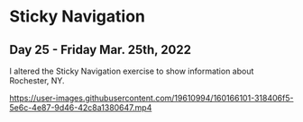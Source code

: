 # Sticky Navigation
## Day 25 - Friday Mar. 25th, 2022
I altered the Sticky Navigation exercise to show information about Rochester, NY.

https://user-images.githubusercontent.com/19610994/160166101-318406f5-5e6c-4e87-9d46-42c8a1380647.mp4
